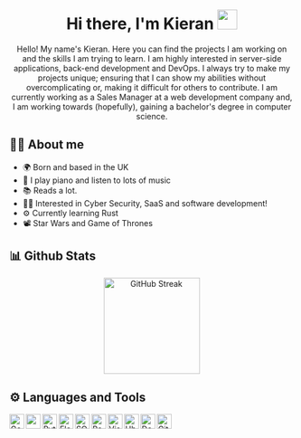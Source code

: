 <h1 align="center">
  Hi there, I'm Kieran <img src="https://media.giphy.com/media/hvRJCLFzcasrR4ia7z/giphy.gif" width="35">
</h1>

<p align="center">
  Hello! My name's Kieran. Here you can find the projects I am working on and the skills I am trying to learn. I am highly interested in server-side applications, back-end development and DevOps. I always try to make my projects unique; ensuring that I can show my abilities without overcomplicating or, making it difficult for others to contribute. I am currently working as a Sales Manager at a web development company and, I am working towards (hopefully), gaining a bachelor's degree in computer science.
</p>

## :sassy_man:  About me
- 🌍 Born and based in the UK
- 🎹 I play piano and listen to lots of music
- 📚 Reads a lot.
- 🧑‍💻 Interested in Cyber Security, SaaS and software development!
- ⚙️ Currently learning Rust
- 📽️ Star Wars and Game of Thrones

## 📊 Github Stats
<p align="center">
  <a href="https://git.io/streak-stats"> <img height=170 src="https://github-readme-streak-stats.herokuapp.com?user=BreathXV&theme=dark&hide_border=true" alt="GitHub Streak" /></a>
</p>

## ⚙️ Languages and Tools
<img align="left" alt="Golang" width="26px" src="https://user-images.githubusercontent.com/25181517/192149581-88194d20-1a37-4be8-8801-5dc0017ffbbe.png" />
<img align="left" alt="" width="26px" src="" />
<img align="left" alt="Python" width="26px" src="https://user-images.githubusercontent.com/25181517/183423507-c056a6f9-1ba8-4312-a350-19bcbc5a8697.png" />
<img align="left" alt="Flask" width="26px" src="https://user-images.githubusercontent.com/25181517/183423775-2276e25d-d43d-4e58-890b-edbc88e915f7.png" />
<img align="left" alt="SQLite" width="26px" src="https://github.com/marwin1991/profile-technology-icons/assets/136815194/82df4543-236b-4e45-9604-5434e3faab17" />
<img align="left" alt="PostgreSQL" width="26px" src="https://user-images.githubusercontent.com/25181517/117208740-bfb78400-adf5-11eb-97bb-09072b6bedfc.png" />
<img align="left" alt="Visual Studio Code" width="26px" src="https://user-images.githubusercontent.com/25181517/192108891-d86b6220-e232-423a-bf5f-90903e6887c3.png" />
<img align="left" alt="Ubuntu" width="26px" src="https://user-images.githubusercontent.com/25181517/186884153-99edc188-e4aa-4c84-91b0-e2df260ebc33.png" />
<img align="left" alt="Docker" width="26px" src="https://user-images.githubusercontent.com/25181517/117207330-263ba280-adf4-11eb-9b97-0ac5b40bc3be.png" />
<img align="left" alt="Git" width="26px" src="https://cdn.freebiesupply.com/logos/large/2x/git-icon-logo-png-transparent.png" />
